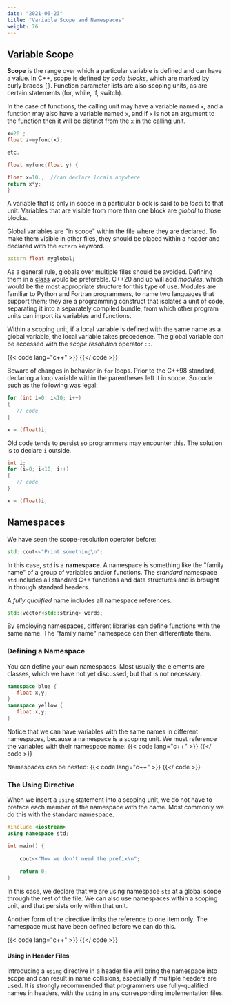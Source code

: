 ```yaml
---
date: "2021-06-23"
title: "Variable Scope and Namespaces"
weight: 76
---
```


## Variable Scope

**Scope** is the range over which a particular variable is defined and can have a value.  In C++, scope is defined by _code blocks_, which are marked by curly braces `{}`.  Function parameter lists are also scoping units, as are certain statements (for, while, if, switch).

In the case of functions, the calling unit may have a variable named `x`, and a function may also have a variable named `x`, and if `x` is not an argument to the function then it will be distinct from the `x` in the calling unit.
```c++
x=20.;
float z=myfunc(x);

etc.

float myfunc(float y) {

float x=10.;  //can declare locals anywhere
return x*y;
}
```
A variable that is only in scope in a particular block is said to be _local_ to that unit.  Variables that are visible from more than one block are _global_ to those blocks.

Global variables are "in scope" within the file where they are declared.  To make them visible in other files, they should be placed within a header and declared with the `extern` keyword.
```c++
extern float myglobal;
```
As a general rule, globals over multiple files should be avoided.  Defining them in a [class](classes) would be preferable.  C++20 and up will add _modules_, which would be the most appropriate structure for this type of use.  Modules are familiar to Python and Fortran programmers, to name two languages that support them; they are a programming construct that isolates a unit of code, separating it into a separately compiled bundle, from which other program units can import its variables and functions.

Within a scoping unit, if a local variable is defined with the same name as a global variable, the local variable takes precedence.  The global variable can be accessed with the _scope resolution_ operator `::`.

{{< code lang="c++" >}}
    [](/content/courses/cpp-introduction/codes/scope.cxx)
{{</ code >}}

Beware of changes in behavior in `for` loops.  Prior to the C++98 standard, declaring a loop variable within the parentheses left it in scope.  So code such as the following was legal:
```c++
for (int i=0; i<10; i++)
{
   // code
}

x = (float)i;
```
Old code tends to persist so programmers may encounter this. The solution is to declare `i` outside.
```c++
int i;
for (i=0; i<10; i++)
{
   // code
}

x = (float)i;
```

## Namespaces

We have seen the scope-resolution operator before:
```c++
std::cout<<"Print something\n";
```
In this case, `std` is a **namespace**.  A namespace is something like the "family name" of a group of variables and/or functions.  The _standard_ namespace `std` includes all standard C++ functions and data structures and is brought in through standard headers.

A _fully qualified_ name includes all namespace references.
```c++
std::vector<std::string> words;
```

By employing namespaces, different libraries can define functions with the same name.  The "family name" namespace can then differentiate them.

### Defining a Namespace

You can define your own namespaces.  Most usually the elements are classes, which we have not yet discussed, but that is not necessary.

```c++
namespace blue {
   float x,y;
}
namespace yellow {
   float x,y;
}
```
Notice that we can have variables with the same names in different namespaces, because a namespace is a scoping unit.  We must reference the variables with their namespace name:
{{< code lang="c++" >}}
    [](/content/courses/cpp-introduction/codes/namespace.cxx)
{{</ code >}}

Namespaces can be nested:
{{< code lang="c++" >}}
    [](/content/courses/cpp-introduction/codes/nestednamespace.cxx)
{{</ code >}}

### The Using Directive

When we insert a `using` statement into a scoping unit, we do not have to preface each member of the namespace with the name.  Most commonly we do this with the standard namespace.

```c++
#include <iostream>
using namespace std;

int main() {
   
    cout<<"Now we don't need the prefix\n";
    
    return 0;
}
```

In this case, we declare that we are using namespace `std` at a global scope through the rest of the file.  We can also use namespaces within a scoping unit, and that persists only within that unit.

Another form of the directive limits the reference to one item only.
The namespace must have been defined before we can do this.

{{< code lang="c++" >}}
    [](/content/courses/cpp-introduction/codes/namespacescope.cxx)
{{</ code >}}

#### Using in Header Files

Introducing a `using` directive in a header file will bring the namespace into scope and can result in name collisions, especially if multiple headers are used.
It is strongly recommended that programmers use fully-qualified names in headers, with the `using` in any corresponding implementation files.
